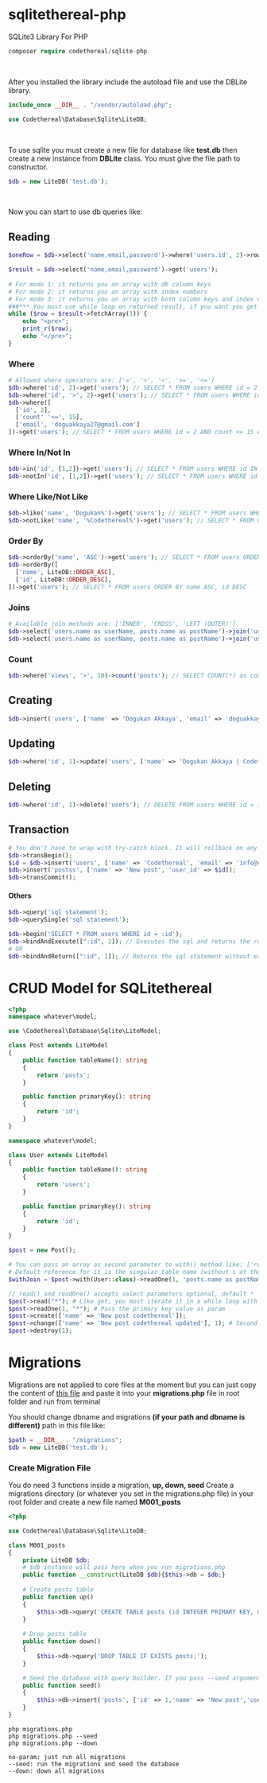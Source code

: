 # sqlitethereal-php
SQLite3 Library For PHP 

```php
composer require codethereal/sqlite-php
```
<br/>

After you installed the library include the autoload file and use the DBLite library.
```php
include_once __DIR__ . "/vendor/autoload.php";

use Codethereal\Database\Sqlite\LiteDB;
```
<br/>

To use sqlite you must create a new file for database like **test.db** then create a new instance from **DBLite** class.
You must give the file path to constructor.
```php
$db = new LiteDB('test.db');
```
<br/>

Now you can start to use db queries like:

## Reading

```php
$oneRow = $db->select('name,email,password')->where('users.id', 2)->row('posts');

$result = $db->select('name,email,password')->get('users');
  
# For mode 1: it returns you an array with db column keys
# For mode 2: it returns you an array with index numbers
# For mode 3: it returns you an array with both column keys and index numbers
###*** You must use while loop on returned result, if you want you get only one record ***###
while ($row = $result->fetchArray(1)) {
    echo "<pre>";
    print_r($row);
    echo "</pre>";
}
```

### Where

```php
# Allowed where operators are: ['=', '>', '<', '>=', '<=']
$db->where('id', 2)->get('users'); // SELECT * FROM users WHERE id = 2
$db->where('id', '>', 2)->get('users'); // SELECT * FROM users WHERE id > 2
$db->where([
  ['id', 2],
  ['count' '<=', 15],
  ['email', 'doguakkaya27@gmail.com']
])->get('users'); // SELECT * FROM users WHERE id = 2 AND count <= 15 AND email='doguakkaya27@gmail.com'
```

### Where In/Not In

```php
$db->in('id', [1,2])->get('users'); // SELECT * FROM users WHERE id IN (1,2)
$db->notIn('id', [1,2])->get('users'); // SELECT * FROM users WHERE id NOT IN (1,2)
```

### Where Like/Not Like

```php
$db->like('name', 'Dogukan%')->get('users'); // SELECT * FROM users WHERE name LIKE 'Dogukan%'
$db->notLike('name', '%Codethereal%')->get('users'); // SELECT * FROM users WHERE name LIKE '%Codethereal%'
```

### Order By

```php
$db->orderBy('name', 'ASC')->get('users'); // SELECT * FROM users ORDER BY name ASC
$db->orderBy([
  ['name', LiteDB::ORDER_ASC],
  ['id', LiteDB::ORDER_DESC],
])->get('users'); // SELECT * FROM users ORDER BY name ASC, id DESC
```

### Joins

```php
# Available join methods are: ['INNER', 'CROSS', 'LEFT (OUTER)']
$db->select('users.name as userName, posts.name as postName')->join('users', 'users.id = posts.user_id', 'CROSS')->get('posts');
$db->select('users.name as userName, posts.name as postName')->join('users', 'users.id = posts.user_id', LiteDB::JOIN_INNER)->get('posts');
```

### Count

```php
$db->where('views', '>', 10)->count('posts'); // SELECT COUNT(*) as count FROM posts | and returns whatever is count else 0
```

## Creating

```php
$db->insert('users', ['name' => 'Dogukan Akkaya', 'email' => 'doguakkaya27@gmail.com']); // INSERT INTO users (name, email) VALUES ('Dogukan Akkaya', 'doguakkaya27@gmail.com') | Returns insert id on success
```

## Updating

```php
$db->where('id', 1)->update('users', ['name' => 'Dogukan Akkaya | Codethereal', 'email' => 'doguakkaya27@codethereal.com']); // UPDATE users SET name = 'Dogukan Akkaya | Codethereal', email = 'doguakkaya27@codethereal.com' WHERE id = 1
```

## Deleting

```php
$db->where('id', 1)->delete('users'); // DELETE FROM users WHERE id = 1
```

## Transaction

```php
# You don't have to wrap with try-catch block. It will rollback on any error
$db->transBegin();
$id = $db->insert('users', ['name' => 'Codethereal', 'email' => 'info@codethereal.com']);
$db->insert('postss', ['name' => 'New post', 'user_id' => $id]);
$db->transCommit();
```

#### Others


```php
$db->query('sql statement');
$db->querySingle('sql statement');

$db->begin('SELECT * FROM users WHERE id = :id');
$db->bindAndExecute([":id", 1]); // Executes the sql and returns the result
# OR
$db->bindAndReturn([":id", 1]); // Returns the sql statement without execution
```

# CRUD Model for SQLitethereal

```php
<?php 
namespace whatever\model;

use \Codethereal\Database\Sqlite\LiteModel;

class Post extends LiteModel
{
    public function tableName(): string
    {
        return 'posts';
    }

    public function primaryKey(): string
    {
        return 'id';
    }
}

namespace whatever\model;

class User extends LiteModel
{
    public function tableName(): string
    {
        return 'users';
    }

    public function primaryKey(): string
    {
        return 'id';
    }
}

$post = new Post();

# You can pass an array as second parameter to with() method like: ['reference' => 'user_id']
# Default reference for it is the singular table name (without s at the end if exists) underscore id
$withJoin = $post->with(User::class)->readOne(1, 'posts.name as postName, email');

// read() and readOne() accepts select parameters optional, default *
$post->read("*"); # Like get, you must iterate it in a while loop with fetchArray() method
$post->readOne(1, "*"); # Pass the primary key value as param
$post->create(['name' => 'New post codethereal']);
$post->change(['name' => 'New post codethereal updated'], 1); # Second parameter is the primary key value
$post->destroy(1);
```

# Migrations
Migrations are not applied to core files at the moment but you can just copy the content of [this file](https://www.codethereal.com/migrations.txt) 
and paste it into your **migrations.php** file in root folder and run from terminal

You should change dbname and migrations **(if your path and dbname is different)** path in this file like:

```php
$path = __DIR__ . "/migrations";
$db = new LiteDB('test.db');
```

### Create Migration File

You do need 3 functions inside a migration, **up, down, seed**
Create a migrations directory (or whatever you set in the migrations.php file) in your root folder and create a new file named **M001_posts**

```php
<?php

use Codethereal\Database\Sqlite\LiteDB;

class M001_posts
{
    private LiteDB $db;
    # $db instance will pass here when you run migrations.php
    public function __construct(LiteDB $db){$this->db = $db;}
     
    # Create posts table
    public function up()
    {
        $this->db->query('CREATE TABLE posts (id INTEGER PRIMARY KEY, name TEXT NOT NULL, user_id INTEGER NOT NULL, FOREIGN KEY(user_id) REFERENCES users(id))');
    }
    
    # Drop posts table
    public function down()
    {
        $this->db->query('DROP TABLE IF EXISTS posts;');
    }

    # Seed the database with query builder. If you pass --seed argument to migrations.php from terminal, it will seed the database. 
    public function seed()
    {
        $this->db->insert('posts', ['id' => 1,'name' => 'New post','user_id' => 1]);
    }
}
```

```
php migrations.php
php migrations.php --seed
php migrations.php --down
```
```
no-param: just run all migrations
--seed: run the migrations and seed the database
--down: down all migrations
```
